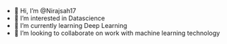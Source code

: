 - 👋 Hi, I’m @Nirajsah17
- 👀 I’m interested in Datascience
- 🌱 I’m currently learning Deep Learning
- 💞️ I’m looking to collaborate on work with machine learning technology


<!---
Nirajsah17/Nirajsah17 is a ✨ special ✨ repository because its `README.md` (this file) appears on your GitHub profile.
You can click the Preview link to take a look at your changes.
--->
